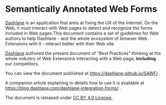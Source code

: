 # Semantically Annotated Web Forms

[Dashlane](https://www.dashlane.com/) is an application that aims at fixing the UX of the Internet. On the Web, it must interact with Web pages to detect and recognize the forms included in Web pages.This document contains a set of guidelines for Web authors to help Dashlane - and the whole ecosystem of browser Web Extensions with it - interact better with their Web site.

[Dashlane](https://www.dashlane.com/) authored the present document of "Best Practices" thinking at the whole industry of Web Extensions interacting with a Web page, **including** our competitors.

You can view the document published at https://dashlane.github.io/SAWF/ .

A companion article explaining in details how to use it is available at https://blog.dashlane.com/dashlane-integration-forms/ .

The document is released under [CC BY 4.0 License.](https://creativecommons.org/licenses/by/4.0/)
